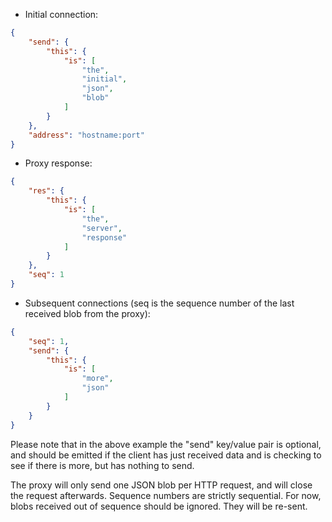 - Initial connection:
```json
{
    "send": {
        "this": {
            "is": [
                "the", 
                "initial", 
                "json", 
                "blob"
            ]
        }
    }, 
    "address": "hostname:port"
}
```

- Proxy response:
```json
{
    "res": {
        "this": {
            "is": [
                "the", 
                "server", 
                "response"
            ]
        }
    }, 
    "seq": 1
}
```

- Subsequent connections (seq is the sequence number of the last received blob from the proxy):
```json
{
    "seq": 1, 
    "send": {
        "this": {
            "is": [
                "more", 
                "json"
            ]
        }
    }
}
```

Please note that in the above example the "send" key/value pair is optional, and should be emitted if the client has just received data and is checking to see if there is more, but has nothing to send.

The proxy will only send one JSON blob per HTTP request, and will close the request afterwards.  Sequence numbers are strictly sequential.  For now, blobs received out of sequence should be ignored.  They will be re-sent.